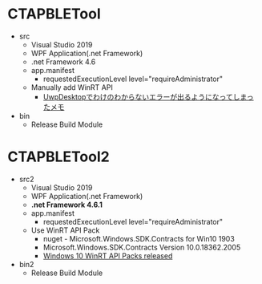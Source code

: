 # CTAPBLETool
- src
  - Visual Studio 2019
  - WPF Application(.net Framework)
  - .net Framework 4.6
  - app.manifest
    - requestedExecutionLevel level="requireAdministrator"
  - Manually add WinRT API
    - [UwpDesktopでわけのわからないエラーが出るようになってしまったメモ](https://qiita.com/gebo/items/d625d77c720403d31db9)
- bin
  - Release Build Module

# CTAPBLETool2
- src2
  - Visual Studio 2019
  - WPF Application(.net Framework)
  - **.net Framework 4.6.1**
  - app.manifest
    - requestedExecutionLevel level="requireAdministrator"
  - Use WinRT API Pack
    - nuget - Microsoft.Windows.SDK.Contracts for Win10 1903
    - Microsoft.Windows.SDK.Contracts Version 10.0.18362.2005
    - [Windows 10 WinRT API Packs released](https://blogs.windows.com/windowsdeveloper/2019/09/30/windows-10-winrt-api-packs-released/)
- bin2
  - Release Build Module

